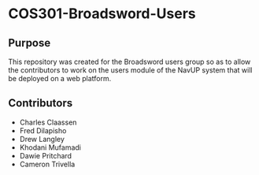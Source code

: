 # COS301-Broadsword-Users

## Purpose
  This repository was created for the Broadsword users group so as to allow the contributors to work on the users module of the NavUP system that will be deployed on a web platform.
  
## Contributors
- Charles Claassen
- Fred Dilapisho
- Drew Langley
- Khodani Mufamadi
- Dawie Pritchard
- Cameron Trivella
